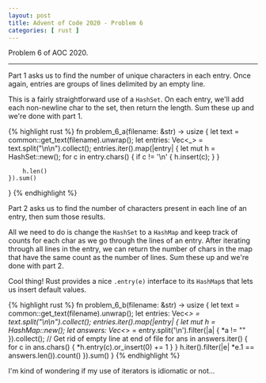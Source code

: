 ```yaml
---
layout: post
title: Advent of Code 2020 - Problem 6
categories: [ rust ]
---
```


Problem 6 of AOC 2020.

---

Part 1 asks us to find the number of unique characters in each entry.
Once again, entries are groups of lines delimited by an empty line.

This is a fairly straightforward use of a `HashSet`. On each entry,
we'll add each non-newline char to the set, then return the length.
Sum these up and we're done with part 1.

{% highlight rust %}
fn problem_6_a(filename: &str) -> usize {
    let text = common::get_text(filename).unwrap();
    let entries: Vec<_> = text.split("\n\n").collect();
    entries.iter().map(|entry| {
        let mut h = HashSet::new();
        for c in entry.chars() {
            if c != '\n' {
                h.insert(c);
            }
        }

        h.len()
    }).sum()
}
{% endhighlight %}

Part 2 asks us to find the number of characters present in each line
of an entry, then sum those results.

All we need to do is change the `HashSet` to a `HashMap` and keep
track of counts for each char as we go through the lines of an entry.
After iterating through all lines in the entry, we can return the
number of chars in the map that have the same count as the number of
lines.  Sum these up and we're done with part 2.

Cool thing! Rust provides a nice `.entry(e)` interface to its
`HashMap`s that lets us insert default values.

{% highlight rust %}
fn problem_6_b(filename: &str) -> usize {
    let text = common::get_text(filename).unwrap();
    let entries: Vec<_> = text.split("\n\n").collect();
    entries.iter().map(|entry| {
        let mut h = HashMap::new();
        let answers: Vec<_> = entry.split('\n').filter(|a| { *a != "" }).collect(); // Get rid of empty line at end of file
        for ans in answers.iter() {
            for c in ans.chars() {
                *h.entry(c).or_insert(0) += 1
            }
        }
        h.iter().filter(|e| *e.1 == answers.len()).count()
    }).sum()
}
{% endhighlight %}

I'm kind of wondering if my use of iterators is idiomatic or not...
